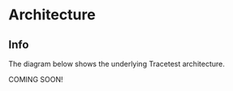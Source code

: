 # Architecture

## **Info**

The diagram below shows the underlying Tracetest architecture.

COMING SOON!
